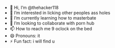 - 👋 Hi, I’m @thehacker118
- 👀 I’m interested in licking other peoples ass holes
- 🌱 I’m currently learning how to masterbate
- 💞️ I’m looking to collaborate with porn hub
- 📫 How to reach me 9 oclock on the bed
- 😄 Pronouns: it  
- ⚡ Fun fact: i will find u

<!---
thehacker118/thehacker118 is a ✨ special ✨ repository because its `README.md` (this file) appears on your GitHub profile.
You can click the Preview link to take a look at your changes.
--->
